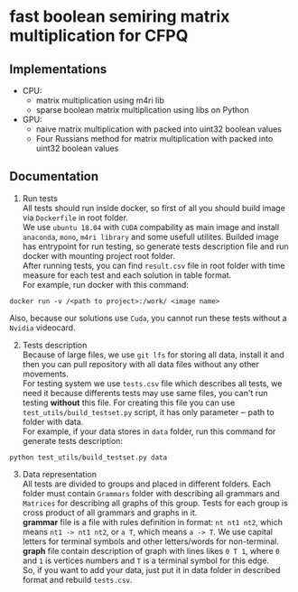 # fast boolean semiring matrix multiplication for CFPQ

## Implementations

* CPU:
  * matrix multiplication using m4ri lib
  * sparse boolean matrix multiplication using libs on Python
* GPU:
  * naive matrix multiplication with packed into uint32 boolean values
  * Four Russians method for matrix multiplication with packed into uint32 boolean values

## Documentation

1. Run tests  
All tests should run inside docker, so first of all you should build image via `Dockerfile` in root folder.  
We use `ubuntu 18.04` with `CUDA` compability as main image and install `anaconda`, `mono`, `m4ri library` and some usefull utilites. Builded image has entrypoint for run testing, so generate tests description file and run docker with mounting project root folder.  
After running tests, you can find `result.csv` file in root folder with time measure for each test and each solution in table format.  
For example, run docker with this command:  

```(bash)
docker run -v /<path to project>:/work/ <image name>
```
Also, because our solutions use `Cuda`, you cannot run these tests without a `Nvidia` videocard.

2. Tests description  
Because of large files, we use `git lfs` for storing all data, install it and then you can pull repository with all data files without any other movements.  
For testing system we use `tests.csv` file which describes all tests, we need it because differents tests may use same files, you can't run testing **without** this file. For creating this file you can use `test_utils/build_testset.py` script, it has only parameter ‒ path to folder with data.  
For example, if your data stores in `data` folder, run this command for generate tests description:

```(bash)
python test_utils/build_testset.py data
```

3. Data representation  
All tests are divided to groups and placed in different folders. Each folder must contain `Grammars` folder with describing all grammars and `Matrices` for describing all graphs of this group. Tests for each group is cross product of all grammars and graphs in it.  
**grammar** file is a file with rules definition in format: `nt nt1 nt2`, which means `nt1 -> nt1 nt2`, or `a T`, which means `a -> T`. We use capital letters for terminal symbols and other letters/words for non-terminal.  
**graph** file contain description of graph with lines likes `0 T 1`, where `0` and `1` is vertices numbers and `T` is a terminal symbol for this edge.  
So, if you want to add your data, just put it in data folder in described format and rebuild `tests.csv`.
